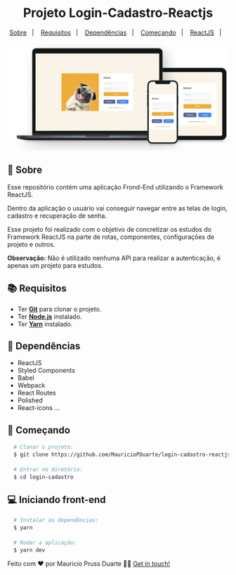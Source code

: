 <h1 align="center">
    Projeto Login-Cadastro-Reactjs
</h1>


<p align="center">
  <a href="#page_with_curl-sobre">Sobre</a>&nbsp;&nbsp;&nbsp;|&nbsp;&nbsp;&nbsp;
  <a href="#books-requisitos">Requisitos</a>&nbsp;&nbsp;&nbsp;|&nbsp;&nbsp;&nbsp;
  <a href="#books-requisitos">Dependências</a>&nbsp;&nbsp;&nbsp;|&nbsp;&nbsp;&nbsp;
  <a href="#rocket-começando">Começando</a>&nbsp;&nbsp;&nbsp;|&nbsp;&nbsp;&nbsp;
  <a href="#computer-iniciando-front-end">ReactJS</a>&nbsp;&nbsp;&nbsp;|&nbsp;&nbsp;&nbsp;
</p>


<div style="text-align:center"><img src="https://github.com/MauricioPDuarte/login-cadastro-reactjs/blob/master/devices.png?raw=true" /></div>

## :page_with_curl: Sobre
Esse repositório contém uma aplicação Frond-End utilizando o Framework ReactJS.

Dentro da aplicação o usuário vai conseguir navegar entre as telas de login, cadastro e recuperação de senha.

Esse projeto foi realizado com o objetivo de concretizar os estudos do Framework ReactJS na parte de rotas,
componentes, configurações de projeto e outros.

<b>Observação:</b> Não é utilizado nenhuma API para realizar a autenticação, é apenas um projeto para estudos.

## :books: Requisitos
- Ter [**Git**](https://git-scm.com/) para clonar o projeto.
- Ter [**Node.js**](https://nodejs.org/en/) instalado.
- Ter [**Yarn**](https://yarnpkg.com/) instalado.


## :syringe: Dependências
* ReactJS
* Styled Components
* Babel
* Webpack
* React Routes
* Polished
* React-icons
...


## :rocket: Começando
``` bash
  # Clonar o projeto:
  $ git clone https://github.com/MauricioPDuarte/login-cadastro-reactjs login-cadastro

  # Entrar no diretório:
  $ cd login-cadastro
```

## :computer: Iniciando front-end
```bash
  # Instalar as dependências:
  $ yarn

  # Rodar a aplicação:
  $ yarn dev
```

Feito com ❤️ por Mauricio Pruss Duarte 👋🏻 [Get in touch!](https://github.com/MauricioPDuarte)
